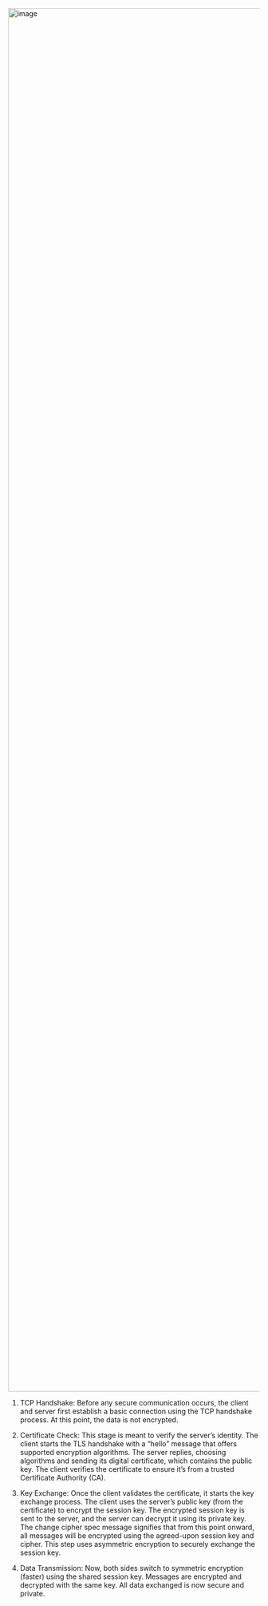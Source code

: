 <img width="2360" height="2770" alt="image" src="https://github.com/user-attachments/assets/1c3537fd-41e5-42ae-9672-181c0a1a1339" />


1. TCP Handshake: Before any secure communication occurs, the client and server first establish a basic connection using the TCP handshake process. At this point, the data is not encrypted.

2. Certificate Check: This stage is meant to verify the server’s identity. The client starts the TLS handshake with a “hello” message that offers supported encryption algorithms. The server replies, choosing algorithms and sending its digital certificate, which contains the public key. The client verifies the certificate to ensure it’s from a trusted Certificate Authority (CA).

3. Key Exchange: Once the client validates the certificate, it starts the key exchange process. The client uses the server’s public key (from the certificate) to encrypt the session key. The encrypted session key is sent to the server, and the server can decrypt it using its private key. The change cipher spec message signifies that from this point onward, all messages will be encrypted using the agreed-upon session key and cipher. This step uses asymmetric encryption to securely exchange the session key.

4. Data Transmission: Now, both sides switch to symmetric encryption (faster) using the shared session key. Messages are encrypted and decrypted with the same key. All data exchanged is now secure and private.
